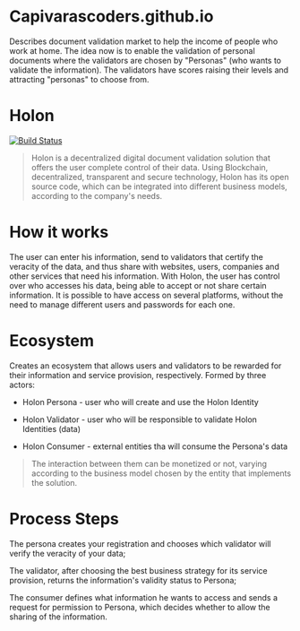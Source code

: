 # Capivarascoders.github.io
Describes document validation market to help the income of people who work at home. The idea now is to enable the validation of personal documents where the validators are chosen by "Personas" (who wants to validate the information). The validators have scores raising their levels and attracting "personas" to choose from.
# Holon 
[![Build Status](https://img.shields.io/badge/holon-business--process-blue?&style=flat-square)](https://Capivarascoders.github.io)

>Holon is a decentralized digital document validation solution that offers the user complete control of their data. Using Blockchain, decentralized, transparent and secure technology, Holon has its open source code, which can be integrated into different business models, according to the company's needs.
# How it works
The user can enter his information, send to validators that certify the veracity of the data, and thus share with websites, users, companies and other services that need his information. With Holon, the user has control over who accesses his data, being able to accept or not share certain information. It is possible to have access on several platforms, without the need to manage different users and passwords for each one.
# Ecosystem
Creates an ecosystem that allows users and validators to be rewarded for their information and service provision, respectively.
Formed by three actors:

- Holon Persona - user who will create and use the Holon Identity

- Holon Validator - user who will be responsible to validate Holon Identities (data)

- Holon Consumer - external entities tha will consume the Persona's data
>The interaction between them can be monetized or not, varying according to the business model chosen by the entity that implements the solution.

# Process Steps
The persona creates your registration and chooses which validator will verify the veracity of your data;

The validator, after choosing the best business strategy for its service provision, returns the information's validity status to Persona;

The consumer defines what information he wants to access and sends a request for permission to Persona, which decides whether to allow the sharing of the information.

